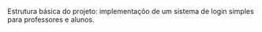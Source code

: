 Estrutura básica do projeto: implementaçõo de um sistema de login simples para professores e alunos.